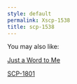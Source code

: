 ```yaml
---
style: default
permalink: Xscp-1538
title: scp-1538
---
```

You may also like:

[Just a Word to Me](http://scp-wiki.net/just-a-word-to-me)

[SCP-1801](http://scp-wiki.net/scp-1801)

